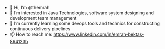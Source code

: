- 👋 Hi, I’m @themrah
- 👀 I’m interested in Java Technologies, software system designing and development team management
- 🌱 I’m currently learning some devops tools and technics for constructing continuous delivery pipelines
- 📫 How to reach me: https://www.linkedin.com/in/emrah-bektas-864123b

<!---
themrah/themrah is a ✨ special ✨ repository because its `README.md` (this file) appears on your GitHub profile.
You can click the Preview link to take a look at your changes.
--->
